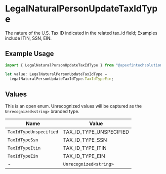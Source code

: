 # LegalNaturalPersonUpdateTaxIdType

The nature of the U.S. Tax ID indicated in the related tax_id field; Examples include ITIN, SSN, EIN.

## Example Usage

```typescript
import { LegalNaturalPersonUpdateTaxIdType } from "@apexfintechsolutions/ascend-sdk/models/components";

let value: LegalNaturalPersonUpdateTaxIdType =
  LegalNaturalPersonUpdateTaxIdType.TaxIdTypeEin;
```

## Values

This is an open enum. Unrecognized values will be captured as the `Unrecognized<string>` branded type.

| Name                    | Value                   |
| ----------------------- | ----------------------- |
| `TaxIdTypeUnspecified`  | TAX_ID_TYPE_UNSPECIFIED |
| `TaxIdTypeSsn`          | TAX_ID_TYPE_SSN         |
| `TaxIdTypeItin`         | TAX_ID_TYPE_ITIN        |
| `TaxIdTypeEin`          | TAX_ID_TYPE_EIN         |
| -                       | `Unrecognized<string>`  |